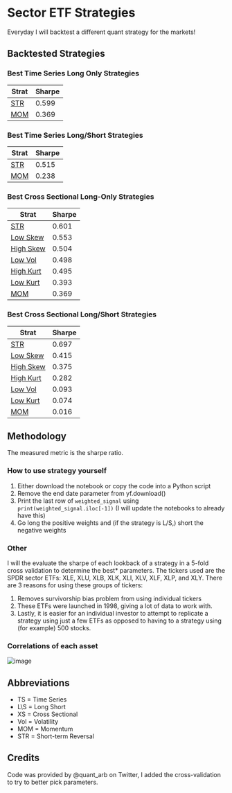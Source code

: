 # Sector ETF Strategies
Everyday I will backtest a different quant strategy for the markets!

## Backtested Strategies

### Best Time Series Long Only Strategies

| Strat | Sharpe |
|-------|--------|
| [STR][1]   | 0.599  |
| [MOM][2]   | 0.369  |

### Best Time Series Long/Short Strategies

| Strat | Sharpe |
|-------|--------|
| [STR][3]   | 0.515  |
| [MOM][4]   | 0.238  |

### Best Cross Sectional Long-Only Strategies

| Strat     | Sharpe |
|-----------|--------|
| [STR][5]       | 0.601  |
| [Low Skew][6]  | 0.553  |
| [High Skew][7] | 0.504  |
| [Low Vol][8]   | 0.498  |
| [High Kurt][9] | 0.495  |
| [Low Kurt][10]  | 0.393  |
| [MOM][11]       | 0.369  |

### Best Cross Sectional Long/Short Strategies

| Strat     | Sharpe |
|-----------|--------|
| [STR][12]       | 0.697  |
| [Low Skew][13]  | 0.415  |
| [High Skew][14] | 0.375  |
| [High Kurt][15] | 0.282  |
| [Low Vol][16]   | 0.093  |
| [Low Kurt][17]  | 0.074  |
| [MOM][18]       | 0.016  |

## Methodology
The measured metric is the sharpe ratio.
### How to use strategy yourself
1. Either download the notebook or copy the code into a Python script
2. Remove the end date parameter from yf.download()
3. Print the last row of ```weighted_signal``` using ```print(weighted_signal.iloc[-1])``` (I will update the notebooks to already have this)
4. Go long the positive weights and (if the strategy is L/S,) short the negative weights
### Other
I will the evaluate the sharpe of each lookback of a strategy in a 5-fold cross validation to determine the best* parameters. The tickers used are the SPDR sector ETFs: XLE, XLU, XLB, XLK, XLI, XLV, XLF, XLP, and XLY. There are 3 reasons for using these groups of tickers:
1. Removes survivorship bias problem from using individual tickers
2. These ETFs were launched in 1998, giving a lot of data to work with.
3. Lastly, it is easier for an individual investor to attempt to replicate a strategy using just a few ETFs as opposed to having to a strategy using (for example) 500 stocks.
### Correlations of each asset
![image](https://github.com/replacementAI/A-Backtest-A-Day/assets/55959390/585a19d0-b4d2-41c8-95e9-8d9d723f791e)

## Abbreviations
- TS = Time Series
- L\S = Long Short
- XS = Cross Sectional
- Vol = Volatility
- MOM = Momentum
- STR = Short-term Reversal

## Credits
Code was provided by @quant_arb on Twitter, I added the cross-validation to try to better pick parameters.

[1]: <https://github.com/replacementAI/A-Backtest-A-Day/blob/main/Sector/TS%20Long-Only%20STR.ipynb>
[2]: <https://github.com/replacementAI/A-Backtest-A-Day/blob/main/Sector/TS%20Long-Only%20MOM.ipynb>
[3]: <https://github.com/replacementAI/A-Backtest-A-Day/blob/main/Sector/TS%20L%5CS%20STR.ipynb>
[4]: <https://github.com/replacementAI/A-Backtest-A-Day/blob/main/Sector/TS%20L%5CS%20MOM.ipynb>
[5]: <https://github.com/replacementAI/A-Backtest-A-Day/blob/main/Sector/XS%20Long-Only%20STR.ipynb>
[6]: <https://github.com/replacementAI/A-Backtest-A-Day/blob/main/Sector/XS%20Long-Only%20Low%20Skew.ipynb>
[7]: <https://github.com/replacementAI/A-Backtest-A-Day/blob/main/Sector/XS%20Long-Only%20High%20Skew.ipynb>
[8]: <https://github.com/replacementAI/A-Backtest-A-Day/blob/main/Sector/XS%20Long-Only%20Low-Vol.ipynb>
[9]: <https://github.com/replacementAI/A-Backtest-A-Day/blob/main/Sector/XS%20Long-Only%20High%20Kurtosis.ipynb>
[10]: <https://github.com/replacementAI/A-Backtest-A-Day/blob/main/Sector/XS%20Long-Only%20Low%20Kurtosis.ipynb>
[11]: <https://github.com/replacementAI/A-Backtest-A-Day/blob/main/Sector/XS%20Long-Only%20MOM.ipynb>
[12]: <https://github.com/replacementAI/A-Backtest-A-Day/blob/main/Sector/XS%20L%5CS%20STR.ipynb>
[13]: <https://github.com/replacementAI/A-Backtest-A-Day/blob/main/Sector/XS%20L%5CS%20Low%20Skew.ipynb>
[14]: <https://github.com/replacementAI/A-Backtest-A-Day/blob/main/Sector/XS%20L%5CS%20High%20Skew.ipynb>
[15]: <https://github.com/replacementAI/A-Backtest-A-Day/blob/main/Sector/XS%20L%5CS%20High%20Kurtosis.ipynb>
[16]: <https://github.com/replacementAI/A-Backtest-A-Day/blob/main/Sector/XS%20L%5CS%20Low-Vol.ipynb>
[17]: <https://github.com/replacementAI/A-Backtest-A-Day/blob/main/Sector/XS%20L%5CS%20Low%20Kurtosis.ipynb>
[18]: <https://github.com/replacementAI/A-Backtest-A-Day/blob/main/Sector/XS%20L%5CS%20MOM.ipynb>
